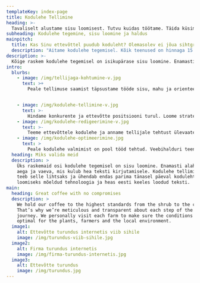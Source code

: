 ```yaml
---
templateKey: index-page
title: Kodulehe Tellimine
heading: >-
  Tavaliselt alustame sisu loomisest. Tutvu kuidas töötame. Täida küsimustik ja telli firmale uus koduleht!
subheading: Kodulehe tegemine, sisu loomine ja haldus
mainpitch:
  title: Kas Sinu ettevõttel puudub koduleht? Olemasolev ei jõua sihtgrupini?
  description: "Aitame kodulehe tegemisel. Kõik teenused on hinnaga 15 € tund!"
description: >-
  Kõige raskem kodulehe tegemisel on isikupärase sisu loomine. Enamasti alahinnatakse aega ja vaeva, mis kulub hea teksti kirjutamisele. Teeme tellija jaoks selle lihtsaks. Ühendame parima tänasel päeval kodulehtede loomiseks mõeldud tehnoloogia hea eesti keelse tekstiga. Valmistame tellija vajadustest lähtuva veebilehe ja kirjutame äri tutvustava teksti. Vajadusel pakume veebihalduri teenust.
intro:
  blurbs:
    - image: /img/tellijaga-kohtumine-v.jpg
      text: >+
        Peale tellimuse saamist täpsustame tööde sisu, mahu ja orienteeruva ajakulu e-kirja või telefoni teel. Vajadusel kohtume tellija valitud kohas. Määrame võimalikud lisatööd, kodulehe eesmärgi ja kuidas seda saavutada.


    - image: /img/kodulehe-tellimine-v.jpg
      text: >-
        Hindame konkurente ja ettevõtte positsiooni turul. Loome strateegia ja sellest lähtudes kirjutame tellija firmat, selle tooteid ja teenuseid tutvustava teksti, mida saab kasutada kodulehe tegemisel.
    - image: /img/kodulehe-redigeerimine-v.jpg
      text: >-
        Teeme ettevõttele kodulehe ja anname tellijale tehtust ülevaate. Indekseerime valminud veebilehe interneti otsingumootoris. Tagame veebimajutuse, domeeni ning teostame vajalikud lisatööd. Hoolitseme, et kõik töötaks soovitud moel.
    - image: /img/kodulehe-optimeerimine.jpg
      text: >
        Peale kodulehe valmimist on pool tööd tehtud. Veebihalduri teenus tagab kodulehe toimimise. Redigeerime ja optimeerime veebilehte lähtudes tellija vajadustest ja külastatavuse statistikast. Nii jõuab Sinu toode või teenud võimaliku kliendini.
  heading: Miks valida meid
  description: >
    Üks raskemaid osi kodulehe tegemisel on sisu loomine. Enamasti alahinnatakse
    aega ja vaeva, mis kulub hea teksti kirjutamisele. Kodulehe tellimise teenus
    teeb selle lihtsaks ja ühendab endas parima tänasel päeval kodulehtede
    loomiseks mõeldud tehnoloogia ja heas eesti keeles loodud teksti.
main:
  heading: Great coffee with no compromises
  description: >
    We hold our coffee to the highest standards from the shrub to the cup.
    That’s why we’re meticulous and transparent about each step of the coffee’s
    journey. We personally visit each farm to make sure the conditions are
    optimal for the plants, farmers and the local environment.
  image1:
    alt: Ettevõtte turundus internetis viib sihile
    image: /img/turundus-viib-sihile.jpg
  image2:
    alt: Firma turundus internetis
    image: /img/firma-turundus-internetis.jpg
  image3:
    alt: Ettevõtte turundus
    image: /img/turundus.jpg
---
```

